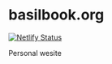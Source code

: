 # basilbook.org

[![Netlify Status](https://api.netlify.com/api/v1/badges/744ba995-608b-448d-b32e-2ddfe53e71a0/deploy-status)](https://app.netlify.com/sites/basilbook/deploys)

Personal wesite
